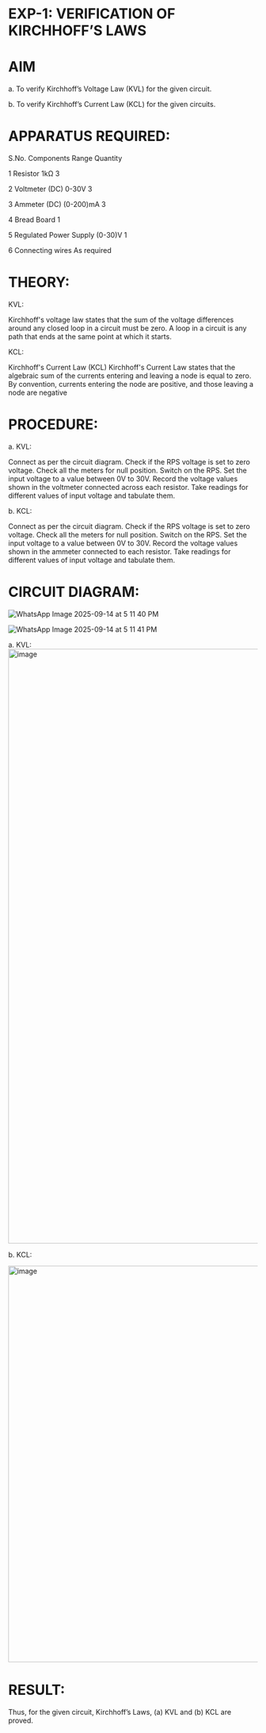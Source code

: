 # EXP-1: VERIFICATION OF KIRCHHOFF’S LAWS

# AIM
a. To verify Kirchhoff’s Voltage Law (KVL) for the given circuit.

b. To verify Kirchhoff’s Current Law (KCL) for the given circuits.

# APPARATUS REQUIRED:
S.No. Components Range Quantity

1 Resistor 1kΩ 3

2 Voltmeter (DC) 0-30V 3

3 Ammeter (DC) (0-200)mA 3

4 Bread Board 1

5 Regulated Power Supply (0-30)V 1

6 Connecting wires As required

# THEORY:
KVL:

Kirchhoff's voltage law states that the sum of the voltage differences around any closed loop in a circuit must be zero. A loop in a circuit is any path that ends at the same point at which it starts.

KCL:

Kirchhoff's Current Law (KCL) Kirchhoff's Current Law states that the algebraic sum of the currents entering and leaving a node is equal to zero. By convention, currents entering the node are positive, and those leaving a node are negative

# PROCEDURE:
a. KVL:

Connect as per the circuit diagram.
Check if the RPS voltage is set to zero voltage.
Check all the meters for null position.
Switch on the RPS.
Set the input voltage to a value between 0V to 30V.
Record the voltage values shown in the voltmeter connected across each resistor.
Take readings for different values of input voltage and tabulate them.

b. KCL:

Connect as per the circuit diagram.
Check if the RPS voltage is set to zero voltage.
Check all the meters for null position.
Switch on the RPS.
Set the input voltage to a value between 0V to 30V.
Record the voltage values shown in the ammeter connected to each resistor.
Take readings for different values of input voltage and tabulate them.

# CIRCUIT DIAGRAM:
![WhatsApp Image 2025-09-14 at 5 11 40 PM](https://github.com/user-attachments/assets/1e512025-bb50-4b77-a8e2-5f4a4ae1048c)

![WhatsApp Image 2025-09-14 at 5 11 41 PM](https://github.com/user-attachments/assets/b93e016d-88ed-40b2-8167-689c72a063f1)



a. KVL:
<img width="1920" height="1200" alt="image" src="https://github.com/user-attachments/assets/c5be31a3-50ee-4d09-beb9-a67e9047d41b" />

b. KCL:

<img width="1280" height="800" alt="image" src="https://github.com/user-attachments/assets/d07e20b1-7a54-4e26-af5f-39f4b4b1dad2" />

# RESULT:

Thus, for the given circuit, Kirchhoff’s Laws, (a) KVL and (b) KCL are proved.
